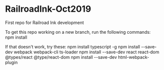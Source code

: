 # RailroadInk-Oct2019
First repo for Railroad Ink development

To get this repo working on a new branch, run the following commands:
npm install

If that doesn't work, try these:
npm install typescript -g
npm install --save-dev webpack webpack-cli ts-loader
npm install --save-dev react react-dom @types/react @type/react-dom
npm install --save-dev html-webpack-plugin
